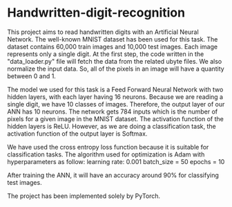 # Handwritten-digit-recognition
This project aims to read handwritten digits with an Artificial Neural Network.
The well-known MNIST dataset has been used for this task. The dataset contains 60,000 train images and 10,000 test images.
Each image represents only a single digit.
At the first step, the code written in the "data_loader.py" file will fetch the data from the related ubyte files.
We also normalize the input data. So, all of the pixels in an image will have a quantity between 0 and 1.

The model we used for this task is a Feed Forward Neural Network with two hidden layers, with each layer having 16 neurons.
Because we are reading a single digit, we have 10 classes of images. Therefore, the output layer of our ANN has 10 neurons.
The network gets 784 inputs which is the number of pixels for a given image in the MNIST dataset.
The activation function of the hidden layers is ReLU. However, as we are doing a classification task, the activation function of the output layer is Softmax.

We have used the cross entropy loss function because it is suitable for classification tasks.
The algorithm used for optimization is Adam with hyperparameters as follow:
learning rate: 0.001
batch_size = 50
epochs = 10

After training the ANN, it will have an accuracy around 90% for classifying test images.

The project has been implemented solely by PyTorch.
